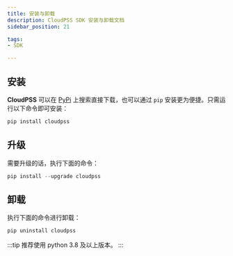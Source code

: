 ```yaml
---
title: 安装与卸载
description: CloudPSS SDK 安装与卸载文档
sidebar_position: 21

tags:
- SDK

---
```


## 安装

**CloudPSS** 可以在 [PyPi](https://pypi.org/) 上搜索直接下载，也可以通过 `pip` 安装更为便捷。只需运行以下命令即可安装：

```python
pip install cloudpss
```

## 升级
需要升级的话，执行下面的命令：

```python
pip install --upgrade cloudpss
```

## 卸载

执行下面的命令进行卸载：


```python
pip uninstall cloudpss
```

:::tip
推荐使用 python 3.8 及以上版本。
:::